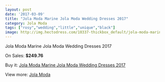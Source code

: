 ```yaml
---
layout: post
date: '2017-03-09'
title: "Jola Moda Marine Jola Moda Wedding Dresses 2017"
category: Jola Moda
tags: ["rosy","wedding","little","unique","black"]
image: http://img.hectodress.com/10337-thickbox_default/jola-moda-marine-jola-moda-wedding-dresses-2013.jpg
---
```

Jola Moda Marine Jola Moda Wedding Dresses 2017

On Sales: **$249.76**
<a href="https://www.hectodress.com/jola-moda/5131-jola-moda-marine-jola-moda-wedding-dresses-2013.html"><amp-img layout="responsive" width="600" height="600" src="//img.hectodress.com/10337-thickbox_default/jola-moda-marine-jola-moda-wedding-dresses-2013.jpg" alt="Jola Moda Marine Jola Moda Wedding Dresses 2017 0" /></a>

Buy it: [Jola Moda Marine Jola Moda Wedding Dresses 2017](https://www.hectodress.com/jola-moda/5131-jola-moda-marine-jola-moda-wedding-dresses-2013.html "Jola Moda Marine Jola Moda Wedding Dresses 2017")

View more: [Jola Moda](https://www.hectodress.com/85-jola-moda "Jola Moda")